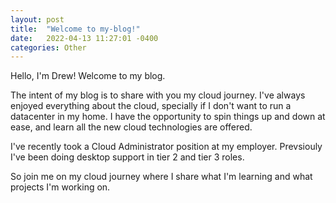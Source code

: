 ```yaml
---
layout: post
title:  "Welcome to my-blog!"
date:   2022-04-13 11:27:01 -0400
categories: Other
---
```

Hello, I'm Drew! Welcome to my blog.

The intent of my blog is to share with you my cloud journey. I've always enjoyed everything about the cloud, specially if I don't want to run a datacenter in my home. I have the opportunity to spin things up and down at ease, and learn all the new cloud technologies are offered.

I've recently took a Cloud Administrator position at my employer. Prevsiouly I've been doing desktop support in tier 2 and tier 3 roles. 

So join me on my cloud journey where I share what I'm learning and what projects I'm working on. 